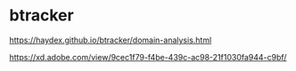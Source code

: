 # btracker

https://haydex.github.io/btracker/domain-analysis.html

https://xd.adobe.com/view/9cec1f79-f4be-439c-ac98-21f1030fa944-c9bf/
